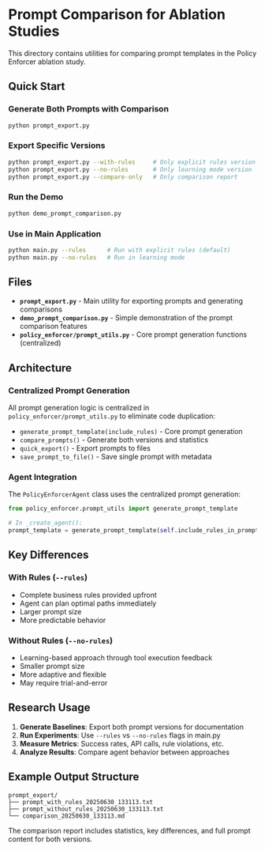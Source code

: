 # Prompt Comparison for Ablation Studies

This directory contains utilities for comparing prompt templates in the Policy Enforcer ablation study.

## Quick Start

### Generate Both Prompts with Comparison
```bash
python prompt_export.py
```

### Export Specific Versions
```bash
python prompt_export.py --with-rules     # Only explicit rules version
python prompt_export.py --no-rules       # Only learning mode version
python prompt_export.py --compare-only   # Only comparison report
```

### Run the Demo
```bash
python demo_prompt_comparison.py
```

### Use in Main Application
```bash
python main.py --rules      # Run with explicit rules (default)
python main.py --no-rules   # Run in learning mode
```

## Files

- **`prompt_export.py`** - Main utility for exporting prompts and generating comparisons
- **`demo_prompt_comparison.py`** - Simple demonstration of the prompt comparison features
- **`policy_enforcer/prompt_utils.py`** - Core prompt generation functions (centralized)

## Architecture

### Centralized Prompt Generation
All prompt generation logic is centralized in `policy_enforcer/prompt_utils.py` to eliminate code duplication:

- `generate_prompt_template(include_rules)` - Core prompt generation
- `compare_prompts()` - Generate both versions and statistics
- `quick_export()` - Export prompts to files
- `save_prompt_to_file()` - Save single prompt with metadata

### Agent Integration
The `PolicyEnforcerAgent` class uses the centralized prompt generation:

```python
from policy_enforcer.prompt_utils import generate_prompt_template

# In _create_agent():
prompt_template = generate_prompt_template(self.include_rules_in_prompt)
```

## Key Differences

### With Rules (`--rules`)
- Complete business rules provided upfront
- Agent can plan optimal paths immediately  
- Larger prompt size
- More predictable behavior

### Without Rules (`--no-rules`)
- Learning-based approach through tool execution feedback
- Smaller prompt size
- More adaptive and flexible
- May require trial-and-error

## Research Usage

1. **Generate Baselines**: Export both prompt versions for documentation
2. **Run Experiments**: Use `--rules` vs `--no-rules` flags in main.py
3. **Measure Metrics**: Success rates, API calls, rule violations, etc.
4. **Analyze Results**: Compare agent behavior between approaches

## Example Output Structure

```
prompt_export/
├── prompt_with_rules_20250630_133113.txt
├── prompt_without_rules_20250630_133113.txt
└── comparison_20250630_133113.md
```

The comparison report includes statistics, key differences, and full prompt content for both versions.
